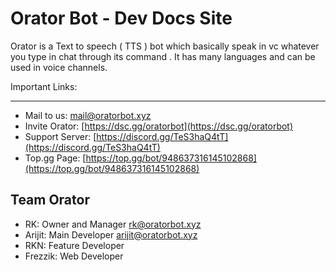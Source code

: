 # Orator Bot - Dev Docs Site

Orator is a Text to speech ( TTS ) bot which basically speak in vc whatever you type in chat through its command . It has many languages and can be used in voice channels.

Important Links:

----------------
- Mail to us: [mail@oratorbot.xyz](mailto:mail@oratorbot.xyz)
- Invite Orator: [https://dsc.gg/oratorbot](https://dsc.gg/oratorbot)
- Support Server: [https://discord.gg/TeS3haQ4tT](https://discord.gg/TeS3haQ4tT)
- Top.gg Page: [https://top.gg/bot/948637316145102868](https://top.gg/bot/948637316145102868)

Team Orator
----------

- RK: Owner and Manager [rk@oratorbot.xyz](mailto:rk@oratorbot.xyz)
- Arijit: Main Developer [arijit@oratorbot.xyz](mailto:arijit@oratorbot.xyz)
- RKN: Feature Developer
- Frezzik: Web Developer 